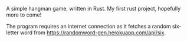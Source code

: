 A simple hangman game, written in Rust.
My first rust project, hopefully more to come!

The program requires an internet connection as it fetches a random six-letter word from https://randomword-gen.herokuapp.com/api/six.
